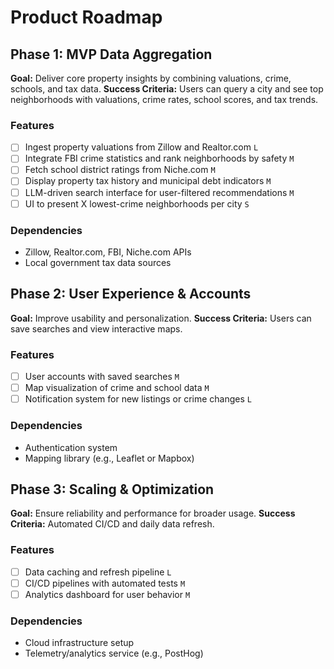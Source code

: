 # Product Roadmap

## Phase 1: MVP Data Aggregation
**Goal:** Deliver core property insights by combining valuations, crime, schools, and tax data.
**Success Criteria:** Users can query a city and see top neighborhoods with valuations, crime rates, school scores, and tax trends.

### Features
- [ ] Ingest property valuations from Zillow and Realtor.com `L`
- [ ] Integrate FBI crime statistics and rank neighborhoods by safety `M`
- [ ] Fetch school district ratings from Niche.com `M`
- [ ] Display property tax history and municipal debt indicators `M`
- [ ] LLM-driven search interface for user-filtered recommendations `M`
- [ ] UI to present X lowest-crime neighborhoods per city `S`

### Dependencies
- Zillow, Realtor.com, FBI, Niche.com APIs
- Local government tax data sources

## Phase 2: User Experience & Accounts
**Goal:** Improve usability and personalization.
**Success Criteria:** Users can save searches and view interactive maps.

### Features
- [ ] User accounts with saved searches `M`
- [ ] Map visualization of crime and school data `M`
- [ ] Notification system for new listings or crime changes `L`

### Dependencies
- Authentication system
- Mapping library (e.g., Leaflet or Mapbox)

## Phase 3: Scaling & Optimization
**Goal:** Ensure reliability and performance for broader usage.
**Success Criteria:** Automated CI/CD and daily data refresh.

### Features
- [ ] Data caching and refresh pipeline `L`
- [ ] CI/CD pipelines with automated tests `M`
- [ ] Analytics dashboard for user behavior `M`

### Dependencies
- Cloud infrastructure setup
- Telemetry/analytics service (e.g., PostHog)
